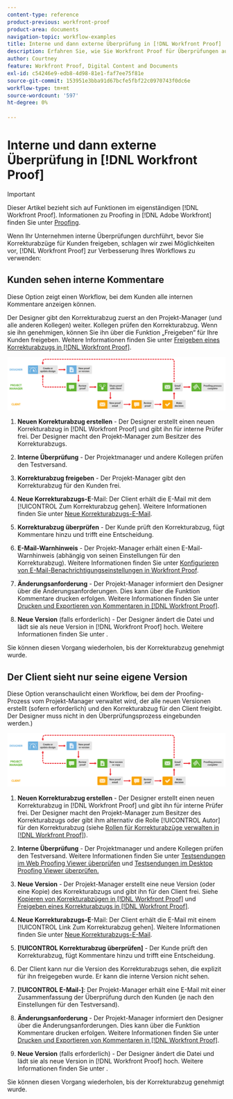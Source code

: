 ```yaml
---
content-type: reference
product-previous: workfront-proof
product-area: documents
navigation-topic: workflow-examples
title: Interne und dann externe Überprüfung in [!DNL Workfront Proof]
description: Erfahren Sie, wie Sie Workfront Proof für Überprüfungen außerhalb Ihres Unternehmens verwenden.
author: Courtney
feature: Workfront Proof, Digital Content and Documents
exl-id: c54246e9-edb8-4d98-81e1-faf7ee75f81e
source-git-commit: 153951e3bba91d67bcfe5fbf22c0970743f0dc6e
workflow-type: tm+mt
source-wordcount: '597'
ht-degree: 0%

---
```


# Interne und dann externe Überprüfung in [!DNL Workfront Proof]

>[!IMPORTANT]
>
>Dieser Artikel bezieht sich auf Funktionen im eigenständigen [!DNL Workfront Proof]. Informationen zu Proofing in [!DNL Adobe Workfront] finden Sie unter [Proofing](../../../review-and-approve-work/proofing/proofing.md).

Wenn Ihr Unternehmen interne Überprüfungen durchführt, bevor Sie Korrekturabzüge für Kunden freigeben, schlagen wir zwei Möglichkeiten vor, [!DNL Workfront Proof] zur Verbesserung Ihres Workflows zu verwenden:

## Kunden sehen interne Kommentare

Diese Option zeigt einen Workflow, bei dem Kunden alle internen Kommentare anzeigen können.

Der Designer gibt den Korrekturabzug zuerst an den Projekt-Manager (und alle anderen Kollegen) weiter. Kollegen prüfen den Korrekturabzug. Wenn sie ihn genehmigen, können Sie ihn über die Funktion „Freigeben“ für Ihre Kunden freigeben. Weitere Informationen finden Sie unter [Freigeben eines Korrekturabzugs in [!DNL Workfront Proof]](../../../workfront-proof/wp-work-proofsfiles/share-proofs-and-files/share-proof.md).

![internal_external_-_option_A.png](assets/internal_external_-_option_A.png)

1. **Neuen Korrekturabzug erstellen** - Der Designer erstellt einen neuen Korrekturabzug in [!DNL Workfront Proof] und gibt ihn für interne Prüfer frei. Der Designer macht den Projekt-Manager zum Besitzer des Korrekturabzugs.
1. **Interne Überprüfung** - Der Projektmanager und andere Kollegen prüfen den Testversand.
1. **Korrekturabzug freigeben** - Der Projekt-Manager gibt den Korrekturabzug für den Kunden frei.
1. **Neue Korrekturabzugs-E**-Mail: Der Client erhält die E-Mail mit dem [!UICONTROL Zum Korrekturabzug gehen]. Weitere Informationen finden Sie unter [Neue Korrekturabzugs-E-Mail](../../../workfront-proof/wp-emailsntfctns/proof-notifications-and-reminders/new-proof-email.md).

1. **Korrekturabzug überprüfen** - Der Kunde prüft den Korrekturabzug, fügt Kommentare hinzu und trifft eine Entscheidung.
1. **E-Mail-Warnhinweis** - Der Projekt-Manager erhält einen E-Mail-Warnhinweis (abhängig von seinen Einstellungen für den Korrekturabzug). Weitere Informationen finden Sie unter [Konfigurieren von E-Mail-Benachrichtigungseinstellungen in Workfront Proof](../../../workfront-proof/wp-emailsntfctns/email-alerts/config-email-notification-settings-wp.md).

1. **Änderungsanforderung** - Der Projekt-Manager informiert den Designer über die Änderungsanforderungen. Dies kann über die Funktion Kommentare drucken erfolgen. Weitere Informationen finden Sie unter [Drucken und Exportieren von Kommentaren in [!DNL Workfront Proof]](../../../workfront-proof/wp-work-proofsfiles/organize-your-work/print-and-export-comments.md).

1. **Neue Version** (falls erforderlich) - Der Designer ändert die Datei und lädt sie als neue Version in [!DNL Workfront Proof] hoch. Weitere Informationen finden Sie unter .

Sie können diesen Vorgang wiederholen, bis der Korrekturabzug genehmigt wurde.

## Der Client sieht nur seine eigene Version

Diese Option veranschaulicht einen Workflow, bei dem der Proofing-Prozess vom Projekt-Manager verwaltet wird, der alle neuen Versionen erstellt (sofern erforderlich) und den Korrekturabzug für den Client freigibt. Der Designer muss nicht in den Überprüfungsprozess eingebunden werden.)

![internal_external_-_option_B.png](assets/internal_external_-_option_B.png)

1. **Neuen Korrekturabzug erstellen** - Der Designer erstellt einen neuen Korrekturabzug in [!DNL Workfront Proof] und gibt ihn für interne Prüfer frei. Der Designer macht den Projekt-Manager zum Besitzer des Korrekturabzugs oder gibt ihm alternativ die Rolle [!UICONTROL Autor] für den Korrekturabzug (siehe [Rollen für Korrekturabzüge verwalten in [!DNL Workfront Proof]](../../../workfront-proof/wp-work-proofsfiles/share-proofs-and-files/manage-proof-roles.md)).

1. **Interne Überprüfung** - Der Projektmanager und andere Kollegen prüfen den Testversand. Weitere Informationen finden Sie unter [Testsendungen im Web Proofing Viewer überprüfen](https://support.workfront.com/hc/en-us/sections/115000275214-Reviewing-Proofs-in-the-Web-Proofing-Viewer) und [Testsendungen im Desktop Proofing Viewer überprüfen.](https://support.workfront.com/hc/en-us/sections/360000686434-Reviewing-Proofs-in-the-Desktop-Proofing-Viewer)

1. **Neue Version** - Der Projekt-Manager erstellt eine neue Version (oder eine Kopie) des Korrekturabzugs und gibt ihn für den Client frei. Siehe [Kopieren von Korrekturabzügen in [!DNL Workfront Proof]](../../../workfront-proof/wp-work-proofsfiles/create-proofs-and-files/copy-proofs.md) und [Freigeben eines Korrekturabzugs in [!DNL Workfront Proof]](../../../workfront-proof/wp-work-proofsfiles/share-proofs-and-files/share-proof.md).

1. **Neue Korrekturabzugs-E**-Mail: Der Client erhält die E-Mail mit einem [!UICONTROL Link Zum Korrekturabzug gehen]. Weitere Informationen finden Sie unter [Neue Korrekturabzugs-E-Mail](../../../workfront-proof/wp-emailsntfctns/proof-notifications-and-reminders/new-proof-email.md).

1. **[!UICONTROL Korrekturabzug überprüfen]** - Der Kunde prüft den Korrekturabzug, fügt Kommentare hinzu und trifft eine Entscheidung.
1. Der Client kann nur die Version des Korrekturabzugs sehen, die explizit für ihn freigegeben wurde. Er kann die interne Version nicht sehen.
1. **[!UICONTROL E-Mail-]**: Der Projekt-Manager erhält eine E-Mail mit einer Zusammenfassung der Überprüfung durch den Kunden (je nach den Einstellungen für den Testversand).
1. **Änderungsanforderung** - Der Projekt-Manager informiert den Designer über die Änderungsanforderungen. Dies kann über die Funktion Kommentare drucken erfolgen. Weitere Informationen finden Sie unter [Drucken und Exportieren von Kommentaren in [!DNL Workfront Proof]](../../../workfront-proof/wp-work-proofsfiles/organize-your-work/print-and-export-comments.md).

1. **Neue Version** (falls erforderlich) - Der Designer ändert die Datei und lädt sie als neue Version in [!DNL Workfront Proof] hoch. Weitere Informationen finden Sie unter .

Sie können diesen Vorgang wiederholen, bis der Korrekturabzug genehmigt wurde.

